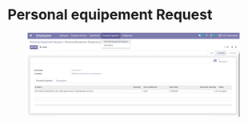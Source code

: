 # Personal equipement Request



<figure><img src="../../.gitbook/assets/image (54).png" alt=""><figcaption></figcaption></figure>
